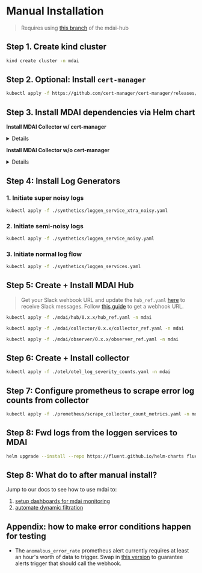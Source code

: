 # Manual Installation

> Requires using [this branch](https://github.com/DecisiveAI/mdai-labs/tree/rlaw/ENG-564-error-log-alerting) of the mdai-hub

## Step 1. Create kind cluster

```sh
kind create cluster -n mdai
```

## Step 2. Optional: Install `cert-manager`

```sh
kubectl apply -f https://github.com/cert-manager/cert-manager/releases/latest/download/cert-manager.yaml
```

## Step 3. Install MDAI dependencies via Helm chart

**Install MDAI Collector w/ cert-manager**

<details>

```sh
helm upgrade --install mdai-hub oci://ghcr.io/decisiveai/mdai-hub
  --namespace mdai \
  --create-namespace \
  --version v0.8.6 \
  --set mdai-operator.manager.env.otelSdkDisabled=true \
  --set mdai-gateway.otelSdkDisabled=true \
  --set mdai-s3-logs-reader.enabled=false \
  --cleanup-on-fail
```

</details>

**Install MDAI Collector w/o cert-manager**

<details>

```sh
helm upgrade --install mdai-hub oci://ghcr.io/decisiveai/mdai-hub \
  --version 0.8.6 \
  --namespace mdai \
  --create-namespace \
  --set mdai-operator.manager.env.otelSdkDisabled=true \
  --set mdai-gateway.otelSdkDisabled=true \
  --set mdai-s3-logs-reader.enabled=false \
  --set opentelemetry-operator.admissionWebhooks.certManager.enabled=false \
  --set opentelemetry-operator.admissionWebhooks.autoGenerateCert.enabled=true \
  --set opentelemetry-operator.admissionWebhooks.autoGenerateCert.recreate=true \
  --set opentelemetry-operator.admissionWebhooks.autoGenerateCert.certPeriodDays=365 \
  --set mdai-operator.admissionWebhooks.certManager.enabled=false \
  --set mdai-operator.admissionWebhooks.autoGenerateCert.enabled=true \
  --set mdai-operator.admissionWebhooks.autoGenerateCert.recreate=true \
  --set mdai-operator.admissionWebhooks.autoGenerateCert.certPeriodDays=365 \
  --cleanup-on-fail
```

</details>

## Step 4: Install Log Generators

### 1. Initiate super noisy logs
```sh
kubectl apply -f ./synthetics/loggen_service_xtra_noisy.yaml
```

### 2. Initiate semi-noisy logs
```sh
kubectl apply -f ./synthetics/loggen_service_noisy.yaml
```

### 3. Initiate normal log flow
```sh
kubectl apply -f ./synthetics/loggen_services.yaml
```

## Step 5: Create + Install MDAI Hub

> Get your Slack wehbook URL and update the `hub_ref.yaml` [here](https://github.com/DecisiveAI/mdai-labs/blob/00b05e9589d53b6cfac3361c4605b38f41b702a3/mdai/hub/0.x.x/hub_ref.yaml#L88-L109) to receive Slack messages. Follow [this guide](https://api.slack.com/messaging/webhooks) to get a webhook URL.

```sh
kubectl apply -f ./mdai/hub/0.x.x/hub_ref.yaml -n mdai
```
```sh
kubectl apply -f ./mdai/collector/0.x.x/collector_ref.yaml -n mdai
```
```sh
kubectl apply -f ./mdai/observer/0.x.x/observer_ref.yaml -n mdai
```

## Step 6: Create + Install collector

```sh
kubectl apply -f ./otel/otel_log_severity_counts.yaml -n mdai
```

## Step 7: Configure prometheus to scrape error log counts from collector

```sh
kubectl apply -f ./prometheus/scrape_collector_count_metrics.yaml -n mdai
```

## Step 8: Fwd logs from the loggen services to MDAI
```sh
helm upgrade --install --repo https://fluent.github.io/helm-charts fluent fluentd -f ./synthetics/loggen_fluent_config.yaml
```

## Step 8: What do to after manual install?

Jump to our docs to see how to use mdai to:
1. [setup dashboards for mdai monitoring](https://docs.mydecisive.ai/quickstart/dashboard/index.html)
2. [automate dynamic filtration](https://docs.mydecisive.ai/quickstart/filter/index.html)

## Appendix: how to make error conditions happen for testing

* The `anomalous_error_rate` prometheus alert currently requires at least an hour's worth of data to trigger. Swap in [this version](https://github.com/DecisiveAI/mdai-labs/blob/e5c0309ad478cdd441c7463def5b0a9390cbb40b/mdai/hub/0.x.x/hub_ref.yaml#L66-L73) to guarantee alerts trigger that should call the webhook.